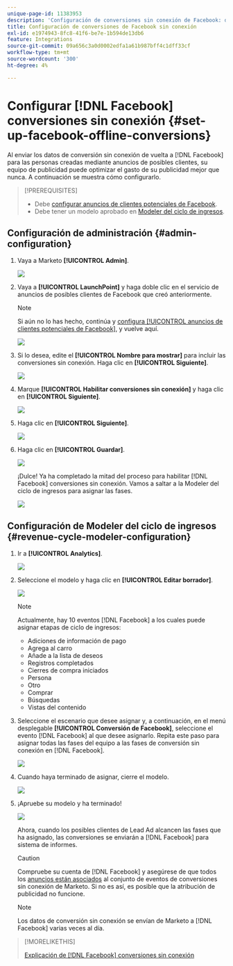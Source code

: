 ```yaml
---
unique-page-id: 11383953
description: 'Configuración de conversiones sin conexión de Facebook: documentos de Marketo: documentación del producto'
title: Configuración de conversiones de Facebook sin conexión
exl-id: e1974943-8fc8-41f6-be7e-1b594de13db6
feature: Integrations
source-git-commit: 09a656c3a0d0002edfa1a61b987bff4c1dff33cf
workflow-type: tm+mt
source-wordcount: '300'
ht-degree: 4%

---
```


# Configurar [!DNL Facebook] conversiones sin conexión {#set-up-facebook-offline-conversions}

Al enviar los datos de conversión sin conexión de vuelta a [!DNL Facebook] para las personas creadas mediante anuncios de posibles clientes, su equipo de publicidad puede optimizar el gasto de su publicidad mejor que nunca. A continuación se muestra cómo configurarlo.

>[!PREREQUISITES]
>
>* Debe [configurar anuncios de clientes potenciales de Facebook](/help/marketo/product-docs/demand-generation/facebook/set-up-facebook-lead-ads.md).
>* Debe tener un modelo aprobado en [Modeler del ciclo de ingresos](/help/marketo/product-docs/reporting/revenue-cycle-analytics/revenue-cycle-models/understanding-revenue-models.md).

## Configuración de administración {#admin-configuration}

1. Vaya a Marketo **[!UICONTROL Admin]**.

   ![](assets/image2016-11-29-13-3a8-3a45.png)

1. Vaya a **[!UICONTROL LaunchPoint]** y haga doble clic en el servicio de anuncios de posibles clientes de Facebook que creó anteriormente.

   >[!NOTE]
   >
   >Si aún no lo has hecho, continúa y [configura [!UICONTROL anuncios de clientes potenciales de Facebook]](/help/marketo/product-docs/demand-generation/facebook/set-up-facebook-lead-ads.md), y vuelve aquí.

   ![](assets/image2016-11-29-13-3a10-3a43.png)

1. Si lo desea, edite el **[!UICONTROL Nombre para mostrar]** para incluir las conversiones sin conexión. Haga clic en **[!UICONTROL Siguiente]**.

   ![](assets/image2016-11-29-13-3a12-3a19.png)

1. Marque **[!UICONTROL Habilitar conversiones sin conexión]** y haga clic en **[!UICONTROL Siguiente]**.

   ![](assets/image2016-11-29-13-3a13-3a32.png)

1. Haga clic en **[!UICONTROL Siguiente]**.

   ![](assets/image2016-11-29-13-3a14-3a17.png)

1. Haga clic en **[!UICONTROL Guardar]**.

   ![](assets/image2016-11-29-13-3a14-3a52.png)

   ¡Dulce! Ya ha completado la mitad del proceso para habilitar [!DNL Facebook] conversiones sin conexión. Vamos a saltar a la Modeler del ciclo de ingresos para asignar las fases.

   ![](assets/image2016-11-29-13-3a16-3a55.png)

## Configuración de Modeler del ciclo de ingresos {#revenue-cycle-modeler-configuration}

1. Ir a **[!UICONTROL Analytics]**.

   ![](assets/image2016-11-29-13-3a29-3a23.png)

1. Seleccione el modelo y haga clic en **[!UICONTROL Editar borrador]**.

   ![](assets/image2016-11-29-13-3a31-3a6.png)

   >[!NOTE]
   >
   >Actualmente, hay 10 eventos [!DNL Facebook] a los cuales puede asignar etapas de ciclo de ingresos:
   >
   >* Adiciones de información de pago
   >* Agrega al carro
   >* Añade a la lista de deseos
   >* Registros completados
   >* Cierres de compra iniciados
   >* Persona
   >* Otro
   >* Comprar
   >* Búsquedas
   >* Vistas del contenido

1. Seleccione el escenario que desee asignar y, a continuación, en el menú desplegable **[!UICONTROL Conversión de Facebook]**, seleccione el evento [!DNL Facebook] al que desee asignarlo. Repita este paso para asignar todas las fases del equipo a las fases de conversión sin conexión en [!DNL Facebook].

   ![](assets/1-1.png)

1. Cuando haya terminado de asignar, cierre el modelo.

   ![](assets/2.png)

1. ¡Apruebe su modelo y ha terminado!

   ![](assets/image2016-11-29-15-3a6-3a30.png)

   Ahora, cuando los posibles clientes de Lead Ad alcancen las fases que ha asignado, las conversiones se enviarán a [!DNL Facebook] para sistema de informes.

   >[!CAUTION]
   >
   >Compruebe su cuenta de [!DNL Facebook] y asegúrese de que todos los [anuncios están asociados](https://www.facebook.com/business/url/?href=%2Fbusiness%2Fhelp%2Fwww%2F1776828022605281&cmsid&creative=link&creative_detail=advertiser-help-center&create_type&destination_cms_id&orig_http_referrer) al conjunto de eventos de conversiones sin conexión de Marketo. Si no es así, es posible que la atribución de publicidad no funcione.

   >[!NOTE]
   >
   >Los datos de conversión sin conexión se envían de Marketo a [!DNL Facebook] varias veces al día.

>[!MORELIKETHIS]
>
>[Explicación de [!DNL Facebook] conversiones sin conexión](/help/marketo/product-docs/demand-generation/facebook/understanding-facebook-offline-conversions.md)

